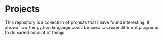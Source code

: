 # Projects
This repository is a collection of projects that I have found interesting. 
It shows how the python language could be used to create different programs
to do varied amount of things.

